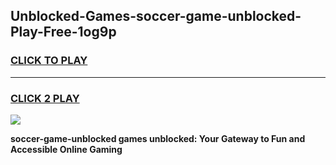 
## Unblocked-Games-soccer-game-unblocked-Play-Free-1og9p
<h3>
<a href="https://premium76.site?title=soccer-game-unblocked&ref=20A">CLICK TO PLAY</a></h3>
<hr>

<h3>
<a href="https://premium76.site?title=soccer-game-unblocked&ref=20A">CLICK 2 PLAY</a>
  
</h3>

<a href="https://premium76.site?title=soccer-game-unblocked&ref=20A"><img src="https://clearcache.store/games.png"></a>


**soccer-game-unblocked games unblocked: Your Gateway to Fun and Accessible Online Gaming**
